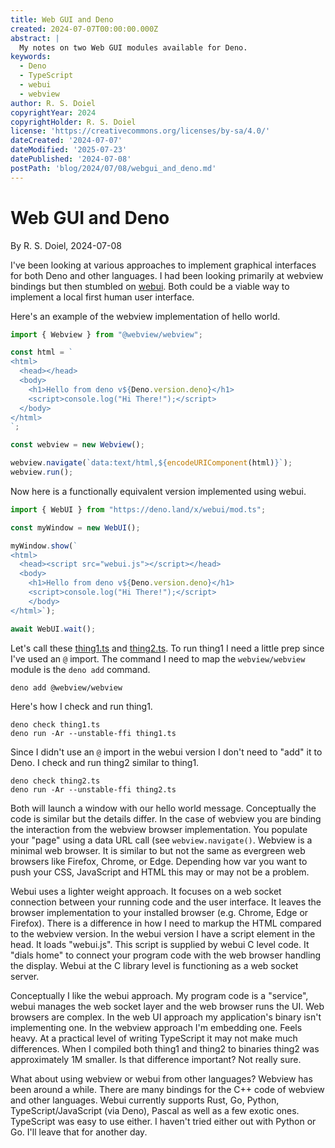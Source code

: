 ```yaml
---
title: Web GUI and Deno
created: 2024-07-07T00:00:00.000Z
abstract: |
  My notes on two Web GUI modules available for Deno.
keywords:
  - Deno
  - TypeScript
  - webui
  - webview
author: R. S. Doiel
copyrightYear: 2024
copyrightHolder: R. S. Doiel
license: 'https://creativecommons.org/licenses/by-sa/4.0/'
dateCreated: '2024-07-07'
dateModified: '2025-07-23'
datePublished: '2024-07-08'
postPath: 'blog/2024/07/08/webgui_and_deno.md'
---
```


# Web GUI and Deno

By R. S. Doiel, 2024-07-08

I've been looking at various approaches to implement graphical interfaces for both Deno and other languages.  I had been looking primarily at webview bindings but then stumbled on [webui](https://webui.me). Both could be a viable way to implement a local first human user interface.

Here's an example of the webview implementation of hello world.

~~~typescript
import { Webview } from "@webview/webview";

const html = `
<html>
  <head></head>
  <body>
    <h1>Hello from deno v${Deno.version.deno}</h1>
    <script>console.log("Hi There!");</script>
  </body>
</html>
`;

const webview = new Webview();

webview.navigate(`data:text/html,${encodeURIComponent(html)}`);
webview.run();
~~~

Now here is a functionally equivalent version implemented using webui.

~~~typescript
import { WebUI } from "https://deno.land/x/webui/mod.ts";

const myWindow = new WebUI();

myWindow.show(`
<html>
  <head><script src="webui.js"></script></head>
  <body>
    <h1>Hello from deno v${Deno.version.deno}</h1>
    <script>console.log("Hi There!");</script>
    </body>
</html>`);

await WebUI.wait();
~~~

Let's call these [thing1.ts](thing1.ts) and [thing2.ts](thing2.ts).  To run thing1 I need a little prep since I've used an `@` import. The command I need to map the `webview/webview` module is the `deno add` command.

~~~shell
deno add @webview/webview
~~~

Here's how I check and run thing1.

~~~shell
deno check thing1.ts
deno run -Ar --unstable-ffi thing1.ts
~~~

Since I didn't use an `@` import in the webui version I don't need to "add" it to Deno. I check and run thing2 similar to thing1.

~~~shell
deno check thing2.ts
deno run -Ar --unstable-ffi thing2.ts
~~~

Both will launch a window with our hello world message. Conceptually the code is similar but the details differ.  In the case of webview you are binding the interaction from the webview browser implementation. You populate your "page" using a data URL call (see `webview.navigate()`. Webview is a minimal web browser. It is similar to but not the same as evergreen web browsers like Firefox, Chrome, or Edge. Depending how var you want to push your CSS, JavaScript and HTML this may or may not be a problem.

Webui uses a lighter weight approach. It focuses on a web socket connection between your running code and the user interface. It leaves the browser implementation to your installed browser (e.g. Chrome, Edge or Firefox). There is a difference in how I need to markup the HTML compared to the webview version. In the webui version I have a script element in the head. It loads "webui.js". This script is supplied by webui C level code. It "dials home" to connect your program code with the web browser handling the display. Webui at the C library level is functioning as a web socket server.

Conceptually I like the webui approach. My program code is a "service", webui manages the web socket layer and the web browser runs the UI. Web browsers are complex. In the web UI approach my application's binary isn't implementing one. In the webview approach I'm embedding one. Feels heavy. At a practical level of writing TypeScript it may not make much differences. When I compiled both thing1 and thing2 to binaries thing2 was approximately 1M smaller. Is that difference important? Not really sure.

What about using webview or webui from other languages? Webview has been around a while. There are many bindings for the C++ code of webview and other languages.  Webui currently supports Rust, Go, Python, TypeScript/JavaScript (via Deno), Pascal as well as a few exotic ones. TypeScript was easy to use either. I haven't tried either out with Python or Go. I'll leave that for another day.
